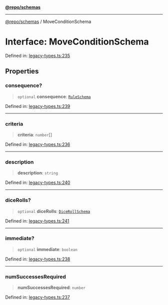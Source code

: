 [**@repo/schemas**](../README.md)

***

[@repo/schemas](../globals.md) / MoveConditionSchema

# Interface: MoveConditionSchema

Defined in: [legacy-types.ts:235](https://github.com/alexqguo/drinking-board-game-v3/blob/ec7abd0ff51ebbb80af13ca3c5b158ba2e0616aa/packages/schemas/src/legacy-types.ts#L235)

## Properties

### consequence?

> `optional` **consequence**: [`RuleSchema`](../type-aliases/RuleSchema.md)

Defined in: [legacy-types.ts:239](https://github.com/alexqguo/drinking-board-game-v3/blob/ec7abd0ff51ebbb80af13ca3c5b158ba2e0616aa/packages/schemas/src/legacy-types.ts#L239)

***

### criteria

> **criteria**: `number`[]

Defined in: [legacy-types.ts:236](https://github.com/alexqguo/drinking-board-game-v3/blob/ec7abd0ff51ebbb80af13ca3c5b158ba2e0616aa/packages/schemas/src/legacy-types.ts#L236)

***

### description

> **description**: `string`

Defined in: [legacy-types.ts:240](https://github.com/alexqguo/drinking-board-game-v3/blob/ec7abd0ff51ebbb80af13ca3c5b158ba2e0616aa/packages/schemas/src/legacy-types.ts#L240)

***

### diceRolls?

> `optional` **diceRolls**: [`DiceRollSchema`](DiceRollSchema.md)

Defined in: [legacy-types.ts:241](https://github.com/alexqguo/drinking-board-game-v3/blob/ec7abd0ff51ebbb80af13ca3c5b158ba2e0616aa/packages/schemas/src/legacy-types.ts#L241)

***

### immediate?

> `optional` **immediate**: `boolean`

Defined in: [legacy-types.ts:238](https://github.com/alexqguo/drinking-board-game-v3/blob/ec7abd0ff51ebbb80af13ca3c5b158ba2e0616aa/packages/schemas/src/legacy-types.ts#L238)

***

### numSuccessesRequired

> **numSuccessesRequired**: `number`

Defined in: [legacy-types.ts:237](https://github.com/alexqguo/drinking-board-game-v3/blob/ec7abd0ff51ebbb80af13ca3c5b158ba2e0616aa/packages/schemas/src/legacy-types.ts#L237)
